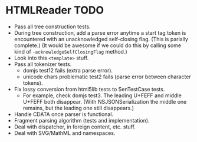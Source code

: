 # HTMLReader TODO

- Pass all tree construction tests.
- During tree construction, add a parse error anytime a start tag token is encountered with an unacknowledged self-closing flag. (This is parially complete.) (It would be awesome if we could do this by calling some kind of `-acknowledgeSelfClosingFlag` method.)
- Look into this `<template>` stuff.
- Pass all tokenizer tests.
  - domjs test12 fails (extra parse error).
  - unicode chars problematic test2 fails (parse error between character tokens).
- Fix lossy conversion from html5lib tests to SenTestCase tests.
  - For example, check domjs test3. The leading U+FEFF and middle U+FEFF both disappear. (With NSJSONSerialization the middle one remains, but the leading one still disappears.)
- Handle CDATA once parser is functional.
- Fragment parsing algorithm (tests and implementation).
- Deal with dispatcher, in foreign content, etc. stuff.
- Deal with SVG/MathML and namespaces.
